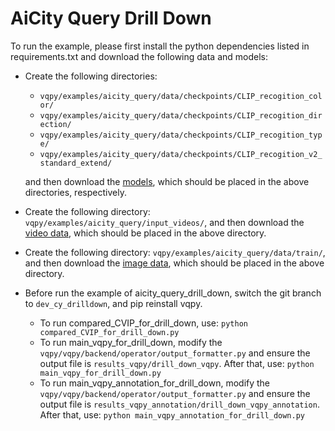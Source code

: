 #  AiCity Query Drill Down

To run the example, please first install the python dependencies listed in requirements.txt and download the following data and models:

- Create the following directories:
  - `vqpy/examples/aicity_query/data/checkpoints/CLIP_recogition_color/`
  - `vqpy/examples/aicity_query/data/checkpoints/CLIP_recogition_direction/`
  - `vqpy/examples/aicity_query/data/checkpoints/CLIP_recogition_type/`
  - `vqpy/examples/aicity_query/data/checkpoints/CLIP_recogition_v2_standard_extend/`
  
  and then download the [models](https://drive.google.com/drive/folders/1CivhsX0xGxRda9EkZ6uqM_CMaJV40KMO), which should be placed in the above directories, respectively.
- Create the following directory: `vqpy/examples/aicity_query/input_videos/`, and then download the [video data](link), which should be placed in the above directory.

- Create the following directory: `vqpy/examples/aicity_query/data/train/`, and then download the [image data](link), which should be placed in the above directory.

- Before run the example of aicity_query_drill_down, switch the git branch to `dev_cy_drilldown`, and pip reinstall vqpy.
  - To run compared_CVIP_for_drill_down, use:
  `python compared_CVIP_for_drill_down.py`
  - To run main_vqpy_for_drill_down, modify the `vqpy/vqpy/backend/operator/output_formatter.py` and ensure the output file is `results_vqpy/drill_down_vqpy`. After that, use: 
  `python main_vqpy_for_drill_down.py`
  - To run main_vqpy_annotation_for_drill_down, modify the `vqpy/vqpy/backend/operator/output_formatter.py` and ensure the output file is `results_vqpy_annotation/drill_down_vqpy_annotation`. After that, use: 
  `python main_vqpy_annotation_for_drill_down.py`